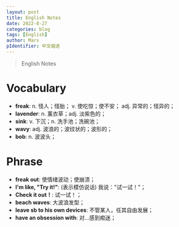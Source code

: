 ```yaml
---
layout: post
title: English Notes
date: 2022-8-27
categories: blog
tags: [English]
author: Mars
pIdentifier: 中文缩进
---
```


> English Notes

# Vocabulary

- **freak**: n. 怪人；怪胎； v. 使吃惊；使不安； adj. 异常的；怪异的；
- **lavender**: n. 薰衣草；adj. 淡紫色的；
- **sink**: v. 下沉；n. 洗手池；洗碗池；
- **wavy**: adj. 波浪的；波纹状的；波形的；
- **bob**: n. 波波头；

# Phrase

- **freak out**: 使情绪波动；使崩溃；
- **I'm like, "Try it!"**: (表示模仿说话) 我说："试一试！"；
- **Check it out！**: 试一试！；
- **beach waves**: 大波浪发型；
- **leave sb to his own devices**: 不管某人，任其自由发展；
- **have an obsession with**: 对...感到痴迷；